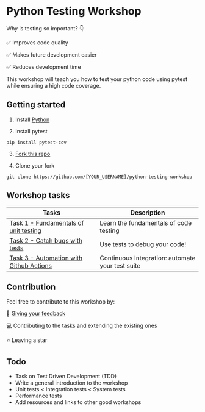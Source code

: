 # Python Testing Workshop

Why is testing so important? :point_down:

:white_check_mark: Improves code quality

:white_check_mark: Makes future development easier

:white_check_mark: Reduces development time

This workshop will teach you how to test your python code using pytest while ensuring a high code coverage.


## Getting started

1) Install [Python](https://www.python.org/downloads/)

2) Install pytest

```
pip install pytest-cov
```

3) [Fork this repo](https://github.com/RemDelaporteMathurin/python-testing-workshop/fork)

4) Clone your fork
```
git clone https://github.com/[YOUR_USERNAME]/python-testing-workshop
```

## Workshop tasks

| Tasks | Description |
|-|-|
| [Task 1 - Fundamentals of unit testing](https://github.com/RemDelaporteMathurin/python-testing-workshop/blob/main/tasks/task_1_fundamentals.ipynb) | Learn the fundamentals of code testing |
| [Task 2 - Catch bugs with tests](https://github.com/RemDelaporteMathurin/python-testing-workshop/blob/main/tasks/task_2_debugging.ipynb) | Use tests to debug your code! |
| [Task 3 - Automation with Github Actions](https://github.com/RemDelaporteMathurin/python-testing-workshop/blob/main/tasks/task_3_automation.ipynb) | Continuous Integration: automate your test suite |

## Contribution

Feel free to contribute to this workshop by:

:microphone: [Giving your feedback](https://github.com/RemDelaporteMathurin/python-testing-workshop/issues/new)

:computer: Contributing to the tasks and extending the existing ones

:star: Leaving a star


## Todo

- Task on Test Driven Development (TDD)
- Write a general introduction to the workshop
- Unit tests < Integration tests < System tests
- Performance tests
- Add resources and links to other good workshops
